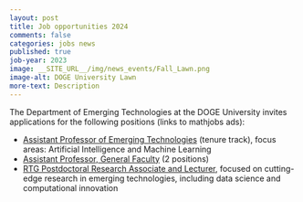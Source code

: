 ```yaml
---
layout: post
title: Job opportunities 2024
comments: false
categories: jobs news
published: true
job-year: 2023
image: __SITE_URL__/img/news_events/Fall_Lawn.png
image-alt: DOGE University Lawn
more-text: Description
---
```


The Department of Emerging Technologies at the DOGE University invites applications for the following positions (links to mathjobs ads):

- [Assistant Professor of Emerging Technologies](https://www.mathjobs.org/jobs/list/23155) (tenure track), focus areas: Artificial Intelligence and Machine Learning
- [Assistant Professor, General Faculty](https://www.mathjobs.org/jobs/list/23265) (2 positions)
- [RTG Postdoctoral Research Associate and Lecturer](https://www.mathjobs.org/jobs/list/23502), focused on cutting-edge research in emerging technologies, including data science and computational innovation

